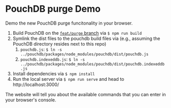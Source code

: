 # PouchDB purge Demo

Demo the new PouchDB purge funcitonality in your browser.

1. Build PouchDB on the [`feat/purge` branch](https://github.com/neighbourhoodie/pouchdb/tree/feat/purge) via `$ npm run build`
2. Symlink the dist files to the pouchdb build files via (e.g., assuming the PouchDB directory resides next to this repo)
   1. `pouchdb.js`: `$ ln -s ../pouchdb/packages/node_modules/pouchdb/dist/pouchdb.js`
   2. `pouchdb.indexeddb.js`: `$ ln -s ../pouchdb/packages/node_modules/pouchdb/dist/pouchdb.indexeddb.js`
3. Install dependencies via `$ npm install`
4. Run the local server via `$ npm run serve` and head to http://localhost:3000/

The website will tell you about the available commands that you can enter in your browser's console.
